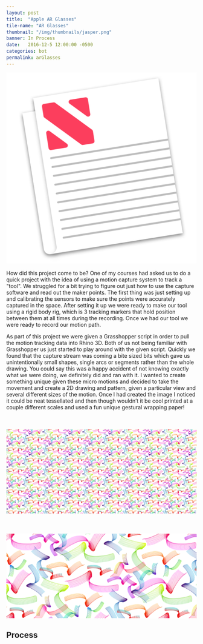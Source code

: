```yaml
---
layout: post
title:  "Apple AR Glasses"
tile-name: "AR Glasses"
thumbnail: "/img/thumbnails/jasper.png"
banner: In Process
date:   2016-12-5 12:00:00 -0500
categories: bot
permalink: arGlasses
---
```


<div class="image-container"><img src="../img/appleNews/appIcon.png" alt="Logo" class="image-center"/></div>

<!--Image of wrapping paper on box-->

How did this project come to be? One of my courses had asked us to do a quick project with the idea of using a motion capture system to track a "tool". We struggled for a bit trying to figure out just how to use the capture software and read out the maker points. The first thing was just setting up and calibrating the sensors to make sure the points were accurately captured in the space. After setting it up we were ready to make our tool using a rigid body rig, which is 3 tracking markers that hold position between them at all times during the recording. Once we had our tool we were ready to record our motion path. 

As part of this project we were given a Grasshopper script in order to pull the motion tracking data into Rhino 3D. Both of us not being familiar with Grasshopper us just started to play around with the given script. Quickly we found that the capture stream was coming a bite sized bits which gave us unintentionally small shapes, single arcs or segments rather than the whole drawing. You could say this was a happy accident of not knowing exactly what we were doing, we definitely did and ran with it. I wanted to create something unique given these micro motions and decided to take the movement and create a 2D drawing and pattern, given a particular view and several different sizes of the motion. Once I had created the image I noticed it could be neat tessellated and then though wouldn’t it be cool printed at a couple different scales and used a fun unique gestural wrapping paper!


<div class="image-container" style="margin-top:50px;"><img src="../img/mocapPaper/pattern.png" alt="The Pattern"/></div>
<div class="image-container" style="margin-top:50px;"><img src="../img/mocapPaper/patternZoomed.png" alt="The Pattern Zommed In"/></div>


## Process

